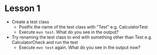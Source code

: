 # Lesson 1

* Create a test class
  * Postfix the name of the test class with "Test" e.g. CalculatorTest
  * Execute ```mvn test```. What do you see in the output?
* Try renaming the test class to end with something other than Test e.g. CalculatorCheck and run the test
  * Execute ```mvn test``` again. What do you see in the output now?